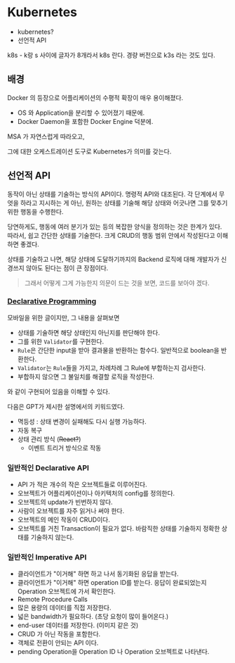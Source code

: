 # Kubernetes

- kubernetes?
- 선언적 API

k8s - k랑 s 사이에 글자가 8개라서 k8s 란다.
경량 버전으로 k3s 라는 것도 있다.

## 배경

Docker 의 등장으로 어플리케이션의 수평적 확장이 매우 용이해졌다.

- OS 와 Application을 분리할 수 있어졌기 때문에.
- Docker Daemon을 포함한 Docker Engine 덕분에.

MSA 가 자연스럽게 따라오고,

그에 대한 오케스트레이션 도구로 Kubernetes가 의미를 갖는다.

## 선언적 API

동작이 아닌 상태를 기술하는 방식의 API이다. 명령적 API와 대조된다.
각 단계에서 무엇을 하라고 지시하는 게 아닌, 원하는 상태를 기술해 해당 상태와 어긋나면
그를 맞추기 위한 행동을 수행한다.

당연하게도, 행동에 여러 분기가 있는 등의 복잡한 양식을 정의하는 것은 한계가 있다. 따라서, 쉽고 간단한 상태를 기술한다. 크게 CRUD의 행동 범위 안에서 작성된다고 이해하면 좋겠다.

상태를 기술하고 나면, 해당 상태에 도달하기까지의 Backend 로직에 대해 개발자가 신경쓰지 않아도 된다는 점이 큰 장점이다.

> 그래서 어떻게 그게 가능한지 의문이 드는 것을 보면, 코드를 보아야 겠다.

### [Declarative Programming](https://www.mobilesystemdesign.com/blog/declarative-api-design/)

모바일을 위한 글이지만, 그 내용을 살펴보면

- 상태를 기술하면 해당 상태인지 아닌지를 판단해야 한다.
- 그를 위한 `Validator`를 구현한다.
- `Rule`은 간단한 input을 받아 결과물을 반환하는 함수다. 일반적으로 boolean을 반환한다.
- `Validator`는 `Rule`들을 가지고, 차례차례 그 Rule에 부합하는지 검사한다.
- 부합하지 않으면 그 불일치를 해결할 로직을 작성한다.

와 같이 구현되어 있음을 이해할 수 있다.

다음은 GPT가 제시한 설명에서의 키워드였다.

- 멱등성 : 상태 변경이 실패해도 다시 실행 가능하다.
- 자동 복구
- 상태 관리 방식 (~~React?~~)
  - 이벤트 트리거 방식으로 작동

### 일반적인 Declarative API

- API 가 적은 개수의 작은 오브젝트들로 이루어진다.
- 오브젝트가 어플리케이션이나 아키텍처의 config를 정의한다.
- 오브젝트의 update가 빈번하지 않다.
- 사람이 오브젝트를 자주 읽거나 써야 한다.
- 오브젝트의 메인 작동이 CRUD이다.
- 오브젝트를 거친 Transaction이 필요가 없다. 바람직한 상태를 기술하지 정확한 상태를 기술하지 않는다.

### 일반적인 Imperative API

- 클라이언트가 "이거해" 하면 하고 나서 동기화된 응답을 받는다.
- 클라이언트가 "이거해" 하면 operation ID를 받는다. 응답이 완료되었는지 Operation 오브젝트에 가서 확인한다.
- Remote Procedure Calls
- 많은 용량의 데이터를 직접 저장한다.
- 넓은 bandwidth가 필요하다. (초당 요청이 많이 들어온다.)
- end-user 데이터를 저장한다. (이미지 같은 것)
- CRUD 가 아닌 작동을 포함한다.
- 객체로 전환이 안되는 API 이다.
- pending Operation을 Operation ID 나 Operation 오브젝트로 나타낸다.

